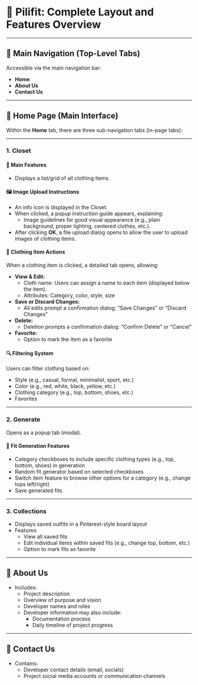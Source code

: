# 🧩 Pilifit: Complete Layout and Features Overview 

---

## 🔷 Main Navigation (Top-Level Tabs)

Accessible via the main navigation bar:

- **Home**
- **About Us**
- **Contact Us**


---

## 🔷 Home Page (Main Interface)

Within the **Home** tab, there are three sub-navigation tabs (in-page tabs):

---

### 1. Closet

#### 🧥 Main Features

- Displays a list/grid of all clothing items.

#### 🖼️ Image Upload Instructions

- An info icon is displayed in the Closet.
- When clicked, a popup instruction guide appears, explaining:
  - Image guidelines for good visual appearance (e.g., plain background, proper lighting, centered clothes, etc.).
- After clicking **OK**, a file upload dialog opens to allow the user to upload images of clothing items.

#### 📝 Clothing Item Actions

When a clothing item is clicked, a detailed tab opens, allowing:

- **View & Edit:**
  - Cloth name: Users can assign a name to each item (displayed below the item).
  - Attributes: Category, color, style, size
- **Save or Discard Changes:**
  - All edits prompt a confirmation dialog: “Save Changes” or “Discard Changes”
- **Delete:**
  - Deletion prompts a confirmation dialog: “Confirm Delete” or “Cancel”
- **Favorite:**
  - Option to mark the item as a favorite

#### 🔍 Filtering System

Users can filter clothing based on:

- Style (e.g., casual, formal, minimalist, sport, etc.)
- Color (e.g., red, white, black, yellow, etc.)
- Clothing category (e.g., top, bottom, shoes, etc.)
- Favorites

---

### 2. Generate

Opens as a popup tab (modal).

#### 🎲 Fit Generation Features

- Category checkboxes to include specific clothing types (e.g., top, bottom, shoes) in generation
- Random fit generator based on selected checkboxes
- Switch item feature to browse other options for a category (e.g., change tops left/right)
- Save generated fits

---

### 3. Collections

- Displays saved outfits in a Pinterest-style board layout
- Features:
  - View all saved fits
  - Edit individual items within saved fits (e.g., change top, bottom, etc.)
  - Option to mark fits as favorite

---

## 🔷 About Us

- Includes:
  - Project description
  - Overview of purpose and vision
  - Developer names and roles
  - Developer information may also include:
    - Documentation process
    - Daily timeline of project progress

---

## 🔷 Contact Us

- Contains:
  - Developer contact details (email, socials)
  - Project social media accounts or communication channels
